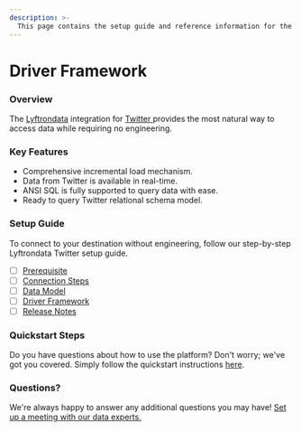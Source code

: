 ```yaml
---
description: >-
  This page contains the setup guide and reference information for the Twitter source connector.
---
```


# Driver Framework

### Overview

The [Lyftrondata](https://www.lyftrondata.com/) integration for [Twitter](https://www.lyftrondata.com/integration/twitter/)[ ](https://www.lyftrondata.com/integration/twitter/)provides the most natural way to access data while requiring no engineering.

### Key Features

* Comprehensive incremental load mechanism.
* Data from Twitter is available in real-time.&#x20;
* ANSI SQL is fully supported to query data with ease.
* Ready to query Twitter relational schema model.

### Setup Guide

To connect to your destination without engineering, follow our step-by-step Lyftrondata Twitter setup guide.

* [ ] [Prerequisite](../../marketing-analytics/twitter/prerequisite.md)
* [ ] [Connection Steps](../../marketing-analytics/twitter/connection-steps.md)
* [ ] [Data Model](../../marketing-analytics/twitter/data-model/)
* [ ] [Driver Framework](../../marketing-analytics/twitter/driver-framework/)
* [ ] [Release Notes](../../marketing-analytics/twitter/release-notes.md)

### Quickstart Steps

Do you have questions about how to use the platform? Don't worry; we've got you covered. Simply follow the quickstart instructions [here](../../../quickstart-steps.md).

### Questions? <a href="#questions" id="questions"></a>

We're always happy to answer any additional questions you may have! [Set up a meeting with our data experts.](https://www.lyftrondata.com/book-a-meeting/)


